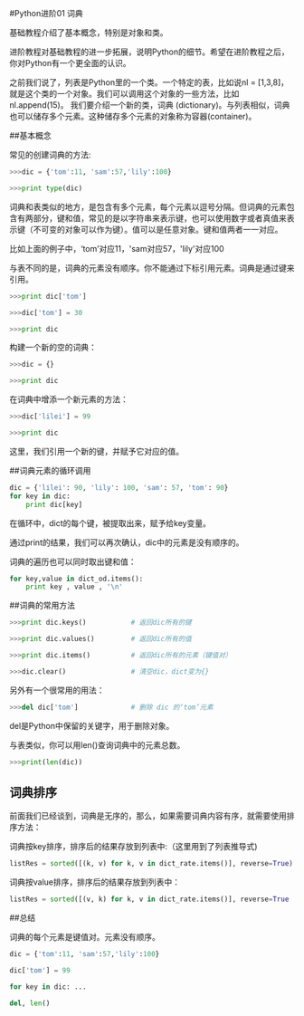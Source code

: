 #Python进阶01 词典

基础教程介绍了基本概念，特别是对象和类。

进阶教程对基础教程的进一步拓展，说明Python的细节。希望在进阶教程之后，你对Python有一个更全面的认识。

 

之前我们说了，列表是Python里的一个类。一个特定的表，比如说nl = [1,3,8]，就是这个类的一个对象。我们可以调用这个对象的一些方法，比如 nl.append(15)。
我们要介绍一个新的类，词典 (dictionary)。与列表相似，词典也可以储存多个元素。这种储存多个元素的对象称为容器(container)。

 

##基本概念

常见的创建词典的方法:
```python
>>>dic = {'tom':11, 'sam':57,'lily':100}

>>>print type(dic)
```
词典和表类似的地方，是包含有多个元素，每个元素以逗号分隔。但词典的元素包含有两部分，键和值，常见的是以字符串来表示键，也可以使用数字或者真值来表示键（不可变的对象可以作为键）。值可以是任意对象。键和值两者一一对应。

 

比如上面的例子中，‘tom’对应11，'sam对应57，'lily'对应100

 

与表不同的是，词典的元素没有顺序。你不能通过下标引用元素。词典是通过键来引用。
```python
>>>print dic['tom']

>>>dic['tom'] = 30

>>>print dic
```
 

构建一个新的空的词典：
```python
>>>dic = {}

>>>print dic
```
 

在词典中增添一个新元素的方法：
```python
>>>dic['lilei'] = 99

>>>print dic
```
这里，我们引用一个新的键，并赋予它对应的值。

 

##词典元素的循环调用
```python
dic = {'lilei': 90, 'lily': 100, 'sam': 57, 'tom': 90}
for key in dic:
    print dic[key]
```

在循环中，dict的每个键，被提取出来，赋予给key变量。

通过print的结果，我们可以再次确认，dic中的元素是没有顺序的。


词典的遍历也可以同时取出键和值：
```python
for key,value in dict_od.items():
    print key , value , '\n'
```

##词典的常用方法
```python
>>>print dic.keys()           # 返回dic所有的键

>>>print dic.values()         # 返回dic所有的值

>>>print dic.items()          # 返回dic所有的元素（键值对）

>>>dic.clear()                # 清空dic，dict变为{}
```
 

另外有一个很常用的用法：
```python
>>>del dic['tom']             # 删除 dic 的‘tom’元素
```
del是Python中保留的关键字，用于删除对象。

 

与表类似，你可以用len()查询词典中的元素总数。
```python
>>>print(len(dic))
```

## 词典排序
前面我们已经谈到，词典是无序的，那么，如果需要词典内容有序，就需要使用排序方法：

词典按key排序，排序后的结果存放到列表中:（这里用到了列表推导式)

```python
listRes = sorted([(k, v) for k, v in dict_rate.items()], reverse=True)
```

词典按value排序，排序后的结果存放到列表中：
```python
listRes = sorted([(v, k) for k, v in dict_rate.items()], reverse=True
```

##总结

词典的每个元素是键值对。元素没有顺序。
```python
dic = {'tom':11, 'sam':57,'lily':100}

dic['tom'] = 99

for key in dic: ...

del, len()
```
